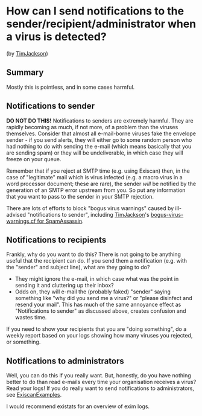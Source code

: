 How can I send notifications to the sender/recipient/administrator when a virus is detected?
============================================================================================

(by [TimJackson](TimJackson))

Summary
-------

Mostly this is pointless, and in some cases harmful.

Notifications to sender
-----------------------

**DO NOT DO THIS!** Notifications to senders are extremely harmful. They
are rapidly becoming as much, if not more, of a problem than the viruses
themselves. Consider that almost all e-mail-borne viruses fake the
envelope sender - if you send alerts, they will either go to some random
person who had nothing to do with sending the e-mail (which means
basically that you are sending spam) or they will be undeliverable, in
which case they will freeze on your queue.

Remember that if you reject at SMTP time (e.g. using Exiscan) then, in
the case of "legitimate" mail which is virus infected (e.g. a macro
virus in a word processor document; these are rare), the sender *will*
be notified by the generation of an SMTP error upstream from you. So put
any information that you want to pass to the sender in your SMTP
rejection.

There are lots of efforts to block "bogus virus warnings" caused by
ill-advised "notifications to sender", including
[TimJackson](TimJackson)'s [bogus-virus-warnings.cf for
SpamAssassin](http://www.timj.co.uk/linux/sa.php).

Notifications to recipients
---------------------------

Frankly, why do you want to do this? There is not going to be anything
useful that the recipient can do. If you send them a notification (e.g.
with the "sender" and subject line), what are they going to do?
-   They might ignore the e-mail, in which case what was the point in
    sending it and cluttering up their inbox?
-   Odds on, they will e-mail the (probably faked) "sender" saying
    something like "why did you send me a virus?" or "please disinfect
    and resend your mail". This has much of the same annoyance effect as
    "Notifications to sender" as discussed above, creates confusion and
    wastes time.

If you need to show your recipients that you are "doing something", do a
weekly report based on your logs showing how many viruses you rejected,
or something.

Notifications to administrators
-------------------------------

Well, you can do this if you really want. But, honestly, do you have
nothing better to do than read e-mails every time your organisation
receives a virus? Read your logs! If you do really want to send
notifications to administrators, see
[ExiscanExamples](ExiscanExamples).

I would recommend existats for an overview of exim logs.

